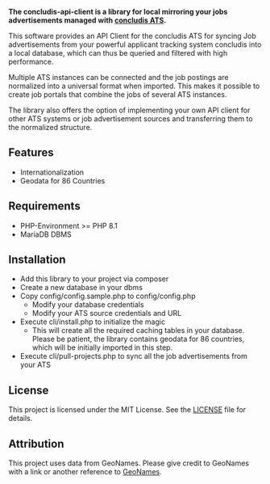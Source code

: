 
**The concludis-api-client is a library for local mirroring your jobs advertisements managed with [concludis ATS](https://concludis.com).**

This software provides an API Client for the concludis ATS for syncing Job advertisements from your powerful 
applicant tracking system concludis into a local database, which can thus be queried and filtered with high performance.

Multiple ATS instances can be connected and the job postings are normalized into a universal format when imported.
This makes it possible to create job portals that combine the jobs of several ATS instances.

The library also offers the option of implementing your own API client for other ATS systems or job advertisement 
sources and transferring them to the normalized structure.

## Features
- Internationalization
- Geodata for 86 Countries

## Requirements
- PHP-Environment >= PHP 8.1
- MariaDB DBMS 

## Installation

- Add this library to your project via composer
- Create a new database in your dbms
- Copy config/config.sample.php to config/config.php
  - Modify your database credentials 
  - Modify your ATS source credentials and URL
- Execute cli/install.php to initialize the magic
  - This will create all the required caching tables in your database. Please be patient, the library contains geodata for 86 countries, which will be initially imported in this step.
- Execute cli/pull-projects.php to sync all the job advertisements from your ATS

## License

This project is licensed under the MIT License. See the [LICENSE](LICENSE) file for details.

## Attribution

This project uses data from GeoNames. Please give credit to GeoNames with a link or another reference to [GeoNames](http://www.geonames.org).
